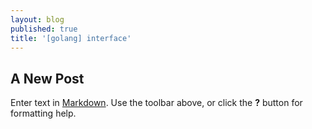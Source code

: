 ```yaml
---
layout: blog
published: true
title: '[golang] interface'
---
```

## A New Post

Enter text in [Markdown](http://daringfireball.net/projects/markdown/). Use the toolbar above, or click the **?** button for formatting help.

